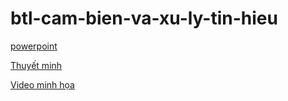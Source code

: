 # btl-cam-bien-va-xu-ly-tin-hieu

[powerpoint](https://drive.google.com/file/d/1aab5r4rbbjKz4FMQdM4gcFqTMXhI3-9A/preview)

[Thuyết minh](https://drive.google.com/file/d/1EdeutktZtQlr45dDjPj5BwQODO3f0Drp/preview)

[Video minh họa](https://drive.google.com/file/d/1SylBk5x7LA0dvlfYOJBG6LWRP3_ccu-J/preview)

